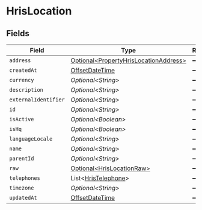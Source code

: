 # HrisLocation


## Fields

| Field                                                                                        | Type                                                                                         | Required                                                                                     | Description                                                                                  |
| -------------------------------------------------------------------------------------------- | -------------------------------------------------------------------------------------------- | -------------------------------------------------------------------------------------------- | -------------------------------------------------------------------------------------------- |
| `address`                                                                                    | [Optional\<PropertyHrisLocationAddress>](../../models/shared/PropertyHrisLocationAddress.md) | :heavy_minus_sign:                                                                           | N/A                                                                                          |
| `createdAt`                                                                                  | [OffsetDateTime](https://docs.oracle.com/javase/8/docs/api/java/time/OffsetDateTime.html)    | :heavy_minus_sign:                                                                           | N/A                                                                                          |
| `currency`                                                                                   | *Optional\<String>*                                                                          | :heavy_minus_sign:                                                                           | N/A                                                                                          |
| `description`                                                                                | *Optional\<String>*                                                                          | :heavy_minus_sign:                                                                           | N/A                                                                                          |
| `externalIdentifier`                                                                         | *Optional\<String>*                                                                          | :heavy_minus_sign:                                                                           | N/A                                                                                          |
| `id`                                                                                         | *Optional\<String>*                                                                          | :heavy_minus_sign:                                                                           | N/A                                                                                          |
| `isActive`                                                                                   | *Optional\<Boolean>*                                                                         | :heavy_minus_sign:                                                                           | N/A                                                                                          |
| `isHq`                                                                                       | *Optional\<Boolean>*                                                                         | :heavy_minus_sign:                                                                           | N/A                                                                                          |
| `languageLocale`                                                                             | *Optional\<String>*                                                                          | :heavy_minus_sign:                                                                           | N/A                                                                                          |
| `name`                                                                                       | *Optional\<String>*                                                                          | :heavy_minus_sign:                                                                           | N/A                                                                                          |
| `parentId`                                                                                   | *Optional\<String>*                                                                          | :heavy_minus_sign:                                                                           | N/A                                                                                          |
| `raw`                                                                                        | [Optional\<HrisLocationRaw>](../../models/shared/HrisLocationRaw.md)                         | :heavy_minus_sign:                                                                           | N/A                                                                                          |
| `telephones`                                                                                 | List\<[HrisTelephone](../../models/shared/HrisTelephone.md)>                                 | :heavy_minus_sign:                                                                           | N/A                                                                                          |
| `timezone`                                                                                   | *Optional\<String>*                                                                          | :heavy_minus_sign:                                                                           | N/A                                                                                          |
| `updatedAt`                                                                                  | [OffsetDateTime](https://docs.oracle.com/javase/8/docs/api/java/time/OffsetDateTime.html)    | :heavy_minus_sign:                                                                           | N/A                                                                                          |